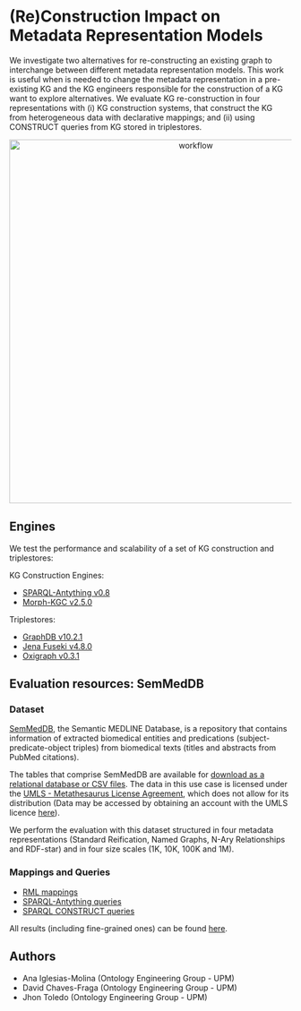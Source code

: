 # (Re)Construction Impact on Metadata Representation Models
We investigate two alternatives for re-constructing an existing graph to interchange between different metadata representation models. This work is useful when is needed to change the metadata representation in a pre-existing KG and the KG engineers responsible for the construction of a KG want to explore alternatives. We evaluate KG re-construction in four representations with (i) KG construction systems, that construct the KG from heterogeneous data with declarative mappings; and (ii) using CONSTRUCT queries from KG stored in triplestores.

<p align="center">
 <img src="https://github.com/oeg-upm/kg-reconstruction-eval/assets/36294992/d8383308-fc20-4188-b631-e7b7df2d5757" alt="workflow" width="650"/>
</p>

## Engines
We test the performance and scalability of a set of KG construction and triplestores:

KG Construction Engines:
- [SPARQL-Antything v0.8](https://github.com/SPARQL-Anything/sparql.anything/releases/tag/v0.8.1)
- [Morph-KGC v2.5.0](https://github.com/oeg-upm/morph-kgc/releases/tag/2.5.0)

Triplestores:
- [GraphDB v10.2.1](https://graphdb.ontotext.com/)
- [Jena Fuseki v4.8.0](https://jena.apache.org/download/)
- [Oxigraph v0.3.1](https://github.com/oxigraph/oxigraph/releases/tag/v0.3.10)


## Evaluation resources: SemMedDB

### Dataset
[SemMedDB](https://lhncbc.nlm.nih.gov/ii/tools/SemRep_SemMedDB_SKR.html), the Semantic MEDLINE Database, is a repository that contains information of extracted biomedical entities and predications (subject-predicate-object triples) from biomedical texts (titles and abstracts from PubMed citations). 

The tables that comprise SemMedDB are available for [download as a relational database or CSV files](https://lhncbc.nlm.nih.gov/ii/tools/SemRep_SemMedDB_SKR/SemMedDB_download.html).
The data in this use case is licensed under the [UMLS - Metathesaurus License Agreement](https://www.nlm.nih.gov/research/umls/knowledge_sources/metathesaurus/release/license_agreement.html), which does not allow for its distribution (Data may be accessed by obtaining an account with the UMLS licence [here](https://www.nlm.nih.gov/databases/umls.html)). 

We perform the evaluation with this dataset structured in four metadata representations (Standard Reification, Named Graphs, N-Ary Relationships and RDF-star) and in four size scales (1K, 10K, 100K and 1M).

### Mappings and Queries

- [RML mappings](https://github.com/oeg-upm/kg-reconstruction-eval/tree/main/mappings/rml)
- [SPARQL-Antything queries](https://github.com/oeg-upm/kg-reconstruction-eval/tree/main/mappings/sparql-anything)
- [SPARQL CONSTRUCT queries](https://github.com/oeg-upm/kg-reconstruction-eval/tree/main/queries)


All results (including fine-grained ones) can be found [here](https://github.com/oeg-upm/kg-reconstruction-eval/tree/main/results).



## Authors
- Ana Iglesias-Molina (Ontology Engineering Group - UPM)
- David Chaves-Fraga (Ontology Engineering Group - UPM)
- Jhon Toledo (Ontology Engineering Group - UPM) 


